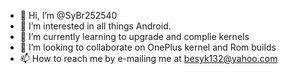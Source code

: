 - 👋 Hi, I’m @SyBr252540
- 👀 I’m interested in all things Android.
- 🌱 I’m currently learning to upgrade and complie kernels
- 💞️ I’m looking to collaborate on OnePlus kernel and Rom builds
- 📫 How to reach me by e-mailing me at besyk132@yahoo.com

<!---
SyBr252540/SyBr252540 is a ✨ special ✨ repository because its `README.md` (this file) appears on your GitHub profile.
You can click the Preview link to take a look at your changes.
--->

